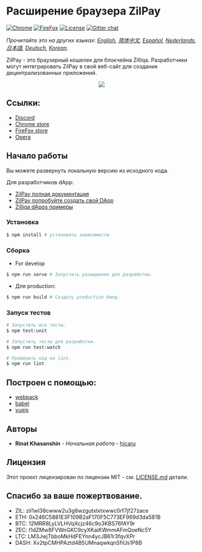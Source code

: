 # Расширение браузера ZilPay

[![Chrome](https://img.shields.io/chrome-web-store/v/klnaejjgbibmhlephnhpmaofohgkpgkd)](https://chrome.google.com/webstore/detail/zilpay/klnaejjgbibmhlephnhpmaofohgkpgkd?utm_source=chrome-ntp-icon)
[![FireFox](https://img.shields.io/amo/v/zilpay)](https://addons.mozilla.org/en-GB/firefox/addon/zilpay/)
[![License](https://img.shields.io/badge/License-MIT-blue.svg)](https://github.com/Zilliqa/scilla/blob/master/LICENSE)
[![Gitter chat](http://img.shields.io/badge/chat-on%20gitter-077a8f.svg)](https://gitter.im/Zilliqa/General)

*Прочитайте это на других языках: [English](README.md), [简体中文](README_ZH-CN.md), [Español](README_ES.md), [Nederlands](README_NL.md), [日本語](README_JP.md), [Deutsch](README_DE.md), [Korean](README_KR.md).*

ZilPay - это браузерный кошелек для блокчейна Zilliqa. Разработчики могут интегрировать ZilPay в свой веб-сайт для создания децентрализованных приложений.

<p align="center">
  <a href="https://zilpay.io"><img src="https://github.com/lich666dead/zil-pay/blob/master/imgs/preview.png"></a>
</p>

## Ссылки:
+ [Discord](https://discordapp.com/channels/370992535725932544/636917110089580544)
+ [Chrome store](https://chrome.google.com/webstore/detail/zilpay/klnaejjgbibmhlephnhpmaofohgkpgkd?utm_source=chrome-ntp-icon)
+ [FireFox store](https://addons.mozilla.org/en-GB/firefox/addon/zilpay/)
+ [Opera](https://chrome.google.com/webstore/detail/zilpay/klnaejjgbibmhlephnhpmaofohgkpgkd?utm_source=chrome-ntp-icon)

## Начало работы
Вы можете развернуть локальную версию из исходного кода.

Для разработчиков dApp:
+ [ZilPay полная документация](https://zilpay.xyz/Documentation/)
+ [ZilPay попробуйте создать свой DApp](https://medium.com/coinmonks/test-and-develop-dapps-on-zilliqa-with-zilpay-52b165f118bf?source=friends_link&sk=2a60070ddac60677ec36b1234c60222a)
+ [Zilliqa dApps примеры](https://github.com/lich666dead/zilliqa-dApps)

### Установка

```bash
$ npm install # установить зависимости
```

### Сборка

* For develop
```bash
$ npm run serve # Запустить разширение для разработки.
```

* Для production:
```bash
$ npm run build # Создать production билд.
```

### Запуск тестов
```bash
# Запустить все тесты.
$ npm test:unit

# Запустить тесты для разработки.
$ npm run test:watch

# Проверить код на lint.
$ npm run lint
```

## Построен с помощью:

* [webpack](https://github.com/webpack/webpack)
* [babel](https://github.com/babel/babel)
* [vuejs](https://github.com/vuejs)

## Авторы

* **Rinat Khasanshin** - *Начальная работа* - [hicaru](https://github.com/hicaru)

## Лицензия

Этот проект лицензирован по лицензии MIT - см. [LICENSE.md](https://github.com/zilpay/zil-pay/blob/master/LICENSE) детали.

Спасибо за ваше пожертвование.
------

- ZIL: zil1wl38cwww2u3g8wzgutxlxtxwwc0rf7jf27zace
- ETH: 0x246C5881E3F109B2aF170F5C773EF969d3da581B
- BTC: 12MRR8LyLVLHVqXcjz46c9o3KBS76fAY9r
- ZEC: t1dZMw8FVWnGKC9cyXKaiKWmmAFmQoeNc5Y
- LTC: LM3JwjTbboMkHdFEYnn4ycJB61r3fqvXPr
- DASH: Xv2tpCMHPAztd4B5UMnaqwkqnSfiUs1P8B

